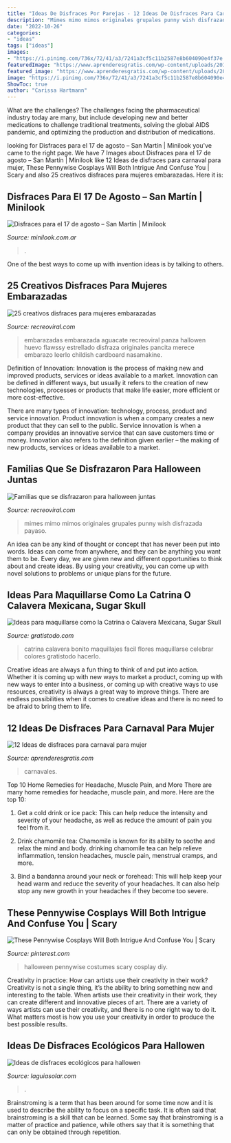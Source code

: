 ```yaml
---
title: "Ideas De Disfraces Por Parejas - 12 Ideas De Disfraces Para Carnaval Para Mujer"
description: "Mimes mimo mimos originales grupales punny wish disfrazada payaso"
date: "2022-10-26"
categories:
- "ideas"
tags: ["ideas"]
images:
- "https://i.pinimg.com/736x/72/41/a3/7241a3cf5c11b2587e8b604090e4f37e.jpg"
featuredImage: "https://www.aprenderesgratis.com/wp-content/uploads/2019/02/disfraz-mujer-carnaval-ideas-695x1024.jpg"
featured_image: "https://www.aprenderesgratis.com/wp-content/uploads/2019/02/disfraz-mujer-carnaval-ideas-695x1024.jpg"
image: "https://i.pinimg.com/736x/72/41/a3/7241a3cf5c11b2587e8b604090e4f37e.jpg"
ShowToc: true
author: "Carissa Hartmann"
---
```



What are the challenges?
The challenges facing the pharmaceutical industry today are many, but include developing new and better medications to challenge traditional treatments, solving the global AIDS pandemic, and optimizing the production and distribution of medications.

	

		
looking for Disfraces para el 17 de agosto – San Martín | Minilook you've came to the right page. We have 7 Images about Disfraces para el 17 de agosto – San Martín | Minilook like 12 Ideas de disfraces para carnaval para mujer, These Pennywise Cosplays Will Both Intrigue And Confuse You | Scary and also 25 creativos disfraces para mujeres embarazadas. Here it is:
		
    
## Disfraces Para El 17 De Agosto – San Martín | Minilook

<img loading=lazy src="https://minilook.com.ar/wp-content/uploads/2019/06/pechera-y-gorro-de-general-san-martin-1-768x1024.jpg" onerror="this.onerror=null;this.src='https://tse4.mm.bing.net/th?id=OIP.PiEBlSYY4q0qLUBW78SIMgHaJ4&amp;pid=15.1';" alt="Disfraces para el 17 de agosto – San Martín | Minilook">

_Source: minilook.com.ar_

>. 

	

One of the best ways to come up with invention ideas is by talking to others.

    
## 25 Creativos Disfraces Para Mujeres Embarazadas

<img loading=lazy src="https://www.recreoviral.com/wp-content/uploads/2015/10/Creativos-disfraces-para-mujeres-embarazadas-4.jpg" onerror="this.onerror=null;this.src='https://tse1.mm.bing.net/th?id=OIP.4jf6JhvyNG2jqMVoKQe8AwHaJ3&amp;pid=15.1';" alt="25 creativos disfraces para mujeres embarazadas">

_Source: recreoviral.com_

>embarazadas embarazada aguacate recreoviral panza hallowen huevo flawssy estrellado disfraza originales pancita merece embarazo leerlo childish cardboard nasamakine. 

	

Definition of Innovation:
Innovation is the process of making new and improved products, services or ideas available to a market. Innovation can be defined in different ways, but usually it refers to the creation of new technologies, processes or products that make life easier, more efficient or more cost-effective.

There are many types of innovation: technology, process, product and service innovation. Product innovation is when a company creates a new product that they can sell to the public. Service innovation is when a company provides an innovative service that can save customers time or money. Innovation also refers to the definition given earlier – the making of new products, services or ideas available to a market.

    
## Familias Que Se Disfrazaron Para Halloween Juntas

<img loading=lazy src="https://www.recreoviral.com/wp-content/uploads/2014/10/ILLGKTi.jpg" onerror="this.onerror=null;this.src='https://tse1.mm.bing.net/th?id=OIP.n7whejJPT1rs79Cq19KwFgHaG4&amp;pid=15.1';" alt="Familias que se disfrazaron para halloween juntas">

_Source: recreoviral.com_

>mimes mimo mimos originales grupales punny wish disfrazada payaso. 

	

An idea can be any kind of thought or concept that has never been put into words. Ideas can come from anywhere, and they can be anything you want them to be. Every day, we are given new and different opportunities to think about and create ideas. By using your creativity, you can come up with novel solutions to problems or unique plans for the future.

    
## Ideas Para Maquillarse Como La Catrina O Calavera Mexicana, Sugar Skull

<img loading=lazy src="https://www.gratistodo.com/wp-content/uploads/2016/09/la-catrina-maquillaje-facil.jpg" onerror="this.onerror=null;this.src='https://tse1.mm.bing.net/th?id=OIP.2sUh-UIMdwcFXErR1wdZ0QHaE8&amp;pid=15.1';" alt="Ideas para maquillarse como la Catrina o Calavera Mexicana, Sugar Skull">

_Source: gratistodo.com_

>catrina calavera bonito maquillajes facil flores maquillarse celebrar colores gratistodo hacerlo. 

	

Creative ideas are always a fun thing to think of and put into action. Whether it is coming up with new ways to market a product, coming up with new ways to enter into a business, or coming up with creative ways to use resources, creativity is always a great way to improve things. There are endless possibilities when it comes to creative ideas and there is no need to be afraid to bring them to life.

    
## 12 Ideas De Disfraces Para Carnaval Para Mujer

<img loading=lazy src="https://www.aprenderesgratis.com/wp-content/uploads/2019/02/disfraz-mujer-carnaval-ideas-695x1024.jpg" onerror="this.onerror=null;this.src='https://tse2.mm.bing.net/th?id=OIP.lJINJ-hwAhWLnw1rIS4vhgHaK6&amp;pid=15.1';" alt="12 Ideas de disfraces para carnaval para mujer">

_Source: aprenderesgratis.com_

>carnavales. 

	

Top 10 Home Remedies for Headache, Muscle Pain, and More
There are many home remedies for headache, muscle pain, and more. Here are the top 10:
1. Get a cold drink or ice pack: This can help reduce the intensity and severity of your headache, as well as reduce the amount of pain you feel from it.

2. Drink chamomile tea: Chamomile is known for its ability to soothe and relax the mind and body. drinking chamomile tea can help relieve inflammation, tension headaches, muscle pain, menstrual cramps, and more.

3. Bind a bandanna around your neck or forehead: This will help keep your head warm and reduce the severity of your headaches. It can also help stop any new growth in your headaches if they become too severe.


    
## These Pennywise Cosplays Will Both Intrigue And Confuse You | Scary

<img loading=lazy src="https://i.pinimg.com/736x/72/41/a3/7241a3cf5c11b2587e8b604090e4f37e.jpg" onerror="this.onerror=null;this.src='https://tse2.mm.bing.net/th?id=OIP.wDfqZihknJjHFtHddPYE2QHaLI&amp;pid=15.1';" alt="These Pennywise Cosplays Will Both Intrigue And Confuse You | Scary">

_Source: pinterest.com_

>halloween pennywise costumes scary cosplay diy. 

	

Creativity in practice: How can artists use their creativity in their work?
Creativity is not a single thing, it’s the ability to bring something new and interesting to the table. When artists use their creativity in their work, they can create different and innovative pieces of art. There are a variety of ways artists can use their creativity, and there is no one right way to do it. What matters most is how you use your creativity in order to produce the best possible results.

    
## Ideas De Disfraces Ecológicos Para Hallowen

<img loading=lazy src="http://www.laguiasolar.com/wp-content/uploads/2018/10/9099197134354d49df3424bc5908393e-687x1024.jpg" onerror="this.onerror=null;this.src='https://tse2.mm.bing.net/th?id=OIP.8pkqW6_qnPNaA4MX9aUMfAHaLC&amp;pid=15.1';" alt="Ideas de disfraces ecológicos para hallowen">

_Source: laguiasolar.com_

>. 

	

Brainstroming is a term that has been around for some time now and it is used to describe the ability to focus on a specific task. It is often said that brainstroming is a skill that can be learned. Some say that brainstroming is a matter of practice and patience, while others say that it is something that can only be obtained through repetition.

